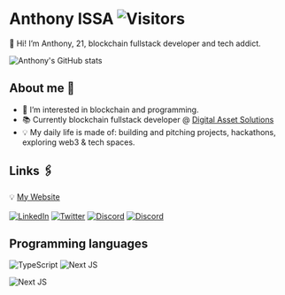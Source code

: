 # Anthony ISSA ![Visitors](https://visitor-badge.laobi.icu/badge?page_id=anthonyissa.readme)

👋 Hi! I’m Anthony, 21, blockchain fullstack developer and tech addict.

![Anthony's GitHub stats](https://github-readme-stats.vercel.app/api?username=anthonyissa&show_icons=true&theme=jolly) 

## About me 🤔
- 👀 I’m interested in blockchain and programming.
- 📚 Currently blockchain fullstack developer @ [Digital Asset Solutions](https://digitalassetsolutions.fr/)
- 💡 My daily life is made of: building and pitching projects, hackathons, exploring web3 & tech spaces.

## Links 🖇️

💡 [My Website](https://www.anthony-issa.com/) <br><br>
[![LinkedIn](https://img.shields.io/badge/linkedin-%230077B5.svg?logo=linkedin&logoColor=white)](https://www.linkedin.com/in/anthony-issa-0081a11bb/)
[![Twitter](https://img.shields.io/badge/Twitter-lightblue?logo=twitter)](https://x.com/anthonyissa_)
[![Discord](https://img.shields.io/badge/Discord-white?logo=discord)](https://discord.com/users/229511387859255306)
[![Discord](https://img.shields.io/badge/Email-D14836?logo=gmail&logoColor=white)](mailto:anthony.issa@hotmail.fr)

## Programming languages

![TypeScript](https://img.shields.io/badge/Typescript-%23007ACC.svg?logo=typescript&logoColor=white)
![Next JS](https://img.shields.io/badge/Solidity-darkblue?logo=solidity&logoColor=gray)

![Next JS](https://img.shields.io/badge/Next-black?logo=next.js&logoColor=white)
<!---
MadderStone/MadderStone is a ✨ special ✨ repository because its `README.md` (this file) appears on your GitHub profile.
You can click the Preview link to take a look at your changes.
--->
